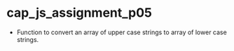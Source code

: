 # cap_js_assignment_p05

- Function to convert an array of upper case strings to array of lower case strings.
